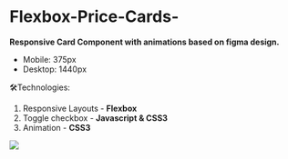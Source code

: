 # Flexbox-Price-Cards-  

<b>Responsive Card Component with animations based on figma design.</b><br>
- Mobile: 375px <br>
- Desktop: 1440px <br>

🛠Technologies:<br>
1. Responsive Layouts - <b>Flexbox</b><br>
2. Toggle checkbox - <b>Javascript & CSS3</b><br>
3. Animation - <b>CSS3</b><br>



![](price.gif)
